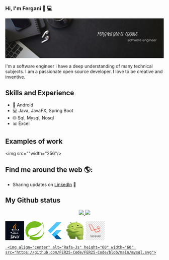 ### Hi, I'm Fergani 🤗 💻


<img src="https://raw.githubusercontent.com/FER25-Code/FER25-Code/master/cover.png" alt="banner that says Fergani">

I'm a software engineer i have a deep understanding of many technical subjects. I am a passionate open source developer. I love to be creative and inventive.

## Skills and Experience
* 📱 Android 
* 💻 Java, JavaFX, Spring Boot
* ⛁ Sql, Mysql, Nosql
* 📊 Excel

## Examples of work 
<img src=""width="256"/>

## Find me around the web 🌎:
- Sharing updates on <a href="https://www.linkedin.com/in/fergani-dia-el-eddine-8575b1151/">LinkedIn</a> 💼

## My Github status
<div align="center">
  <a href="https://github.com/FER25-Code">
  <img height="180em" src="https://github-readme-stats.vercel.app/api?username=FER25-Code&show_icons=true&theme=dark&include_all_commits=true&      count_private=true"/>
  <img height="180em" src="https://github-readme-stats.vercel.app/api/top-langs/?username=FER25-Code&layout=compact&langs_count=7&theme=dark"/>
</div>  
  <div style="display: inline_block"><br>
     <img align="center" alt="Rafa-Js" height="60" width="60" src="https://github.com/FER25-Code/FER25-Code/blob/main/java-logo.svg">
     <img align="center" alt="Rafa-Js" height="60" width="60" src="https://github.com/FER25-Code/FER25-Code/blob/main/spring boot.svg">
     <img align="center" alt="Rafa-Js" height="60" width="60" src="https://github.com/FER25-Code/FER25-Code/blob/main/flutter.svg">
     <img align="center" alt="Rafa-Js" height="60" width="60" src="https://github.com/FER25-Code/FER25-Code/blob/main/android.svg">
     <img align="center" alt="Rafa-Js" height="60" width="60" src="https://github.com/FER25-Code/FER25-Code/blob/main/lar.svg">
     
     <img align="center" alt="Rafa-Js" height="60" width="60" src="https://github.com/FER25-Code/FER25-Code/blob/main/mysql.svg">
</div>
